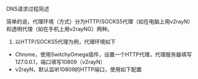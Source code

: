 DNS请求过程简述

简单的说，代理环境（方式）分为HTTP/SOCKS5代理（如在电脑上用v2rayN）和透明代理（如在手机上用v2rayNG）两种。

1. 以HTTP/SOCKS5代理为例，代理环境如下
 - Chrome，使用SwitchyOmega插件，设置一个HTTP代理，代理服务器填写127.0.0.1，端口填写10809（v2rayN）
 - v2rayN，默认监听10809的HTTP端口，使用如下配置
